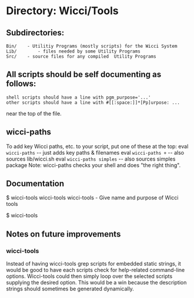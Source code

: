 # Directory: Wicci/Tools

## Subdirectories:
	Bin/	- Utilitiy Programs (mostly scripts) for the Wicci System
	Lib/		- files needed by some Utility Programs
	Src/	- source files for any compiled  Utility Programs

## All scripts should be self documenting as follows:
	shell scripts should have a line with pgm_purpose='...'
	other scripts should have a line with #[[:space:]]*[Pp]urpose: ...
near the top of the file.

## wicci-paths

To add key Wicci paths, etc. to your script, put one of these at the top:
	eval `wicci-paths`		-- just adds key paths & filenames
	eval `wicci-paths +`	-- also sources lib/wicci.sh
	eval `wicci-paths simples`	-- also sources simples package
Note: wicci-paths checks your shell and does "the right thing".

## Documentation

$ wicci-tools wicci-tools
wicci-tools -  Give name and purpose of Wicci tools

$ wicci-tools

## Notes on future improvements

### wicci-tools

Instead of having wicci-tools grep scripts for embedded
static strings, it would be good to have each scripts check
for help-related command-line options.  Wicci-tools could
then simply loop over the selected scripts supplying the
desired option.  This would be a win because the description
strings should sometimes be generated dynamically.

